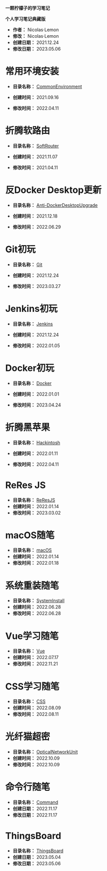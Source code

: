 **一颗柠檬子的学习笔记**

**个人学习笔记典藏版**

* **作者：** Nicolas·Lemon
* **修改：** Nicolas·Lemon
* **创建日期：** 2021.12.24
* **修改日期：** 2023.05.06

# 常用环境安装

* **目录名称：** [CommonEnvironment](./CommonEnvironment/README.md)

* **创建时间：** 2021.09.16

* **修改时间：** 2022.04.11

# 折腾软路由

* **目录名称：** [SoftRouter](./SoftRouter/README.md)

* **创建时间：** 2021.11.07

* **修改时间：** 2021.04.11

# 反Docker Desktop更新

* **目录名称：** [Anti-DockerDesktopUpgrade](./Anti-DockerDesktopUpgrade/README.md)

* **创建时间：** 2021.12.18

* **修改时间：** 2022.06.29

# Git初玩

* **目录名称：** [Git](./Git/README.md)

* **创建时间：** 2021.12.24

* **修改时间：** 2023.03.27

# Jenkins初玩

* **目录名称：** [Jenkins](./Jenkins/README.md)

* **创建时间：** 2021.12.24

* **修改时间：** 2022.01.05

# Docker初玩

* **目录名称：** [Docker](./Docker/README.md)

* **创建时间：** 2022.01.01

* **修改时间：** 2023.04.24

# 折腾黑苹果

* **目录名称：** [Hackintosh](./Hackintosh/README.md)

* **创建时间：** 2022.01.11

* **修改时间：** 2022.04.11

# ReRes JS

* **目录名称：** [ReResJS](./ReResJS/README.md)
* **创建时间：** 2022.01.14
* **修改时间：** 2023.03.02

# macOS随笔

* **目录名称：** [macOS](./macOS/README.md)
* **创建时间：** 2022.01.14
* **修改时间：** 2022.01.18

# 系统重装随笔

* **目录名称：** [SystemInstall](./SystemInstall/README.md)
* **创建时间：** 2022.06.28
* **修改时间：** 2022.06.28

# Vue学习随笔

- **目录名称：** [Vue](./Vue/README.md)
- **创建时间：** 2022.07.17
- **修改时间：** 2022.11.21

# CSS学习随笔

- **目录名称：** [CSS](./Css/README.md)
- **创建时间：** 2022.08.09
- **修改时间：** 2022.08.11

# 光纤猫超密

- **目录名称：** [OpticalNetworkUnit](./OpticalNetworkUnit/README.md)
- **创建时间：** 2022.10.09
- **修改时间：** 2022.10.09

# 命令行随笔

- **目录名称：** [Command](./Command/README.md)
- **创建日期：** 2022.11.17
- **修改日期：** 2022.11.17

# ThingsBoard

- **目录名称：** [ThingsBoard](./ThingsBoard/README.md)
- **创建日期：** 2023.05.04
- **修改日期：** 2023.05.06
